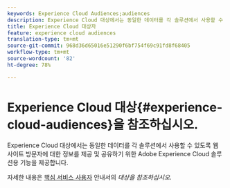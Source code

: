 ```yaml
---
keywords: Experience Cloud Audiences;audiences
description: Experience Cloud 대상에서는 동일한 데이터를 각 솔루션에서 사용할 수 있도록 웹 사이트 방문자에 대한 정보를 제공 및 공유하기 위한 Adobe Experience Cloud 솔루션용 기능을 제공합니다.
title: Experience Cloud 대상자
feature: experience cloud audiences
translation-type: tm+mt
source-git-commit: 968d36d65016e51290f6bf754f69c91fd8f68405
workflow-type: tm+mt
source-wordcount: '82'
ht-degree: 78%

---
```



# Experience Cloud 대상{#experience-cloud-audiences}을 참조하십시오.

Experience Cloud 대상에서는 동일한 데이터를 각 솔루션에서 사용할 수 있도록 웹 사이트 방문자에 대한 정보를 제공 및 공유하기 위한 Adobe Experience Cloud 솔루션용 기능을 제공합니다.

자세한 내용은 [핵심 서비스 사용자](https://experienceleague.adobe.com/docs/core-services/interface/audiences/audience-library.html) 안내서의 *대상을 참조하십시오*.

